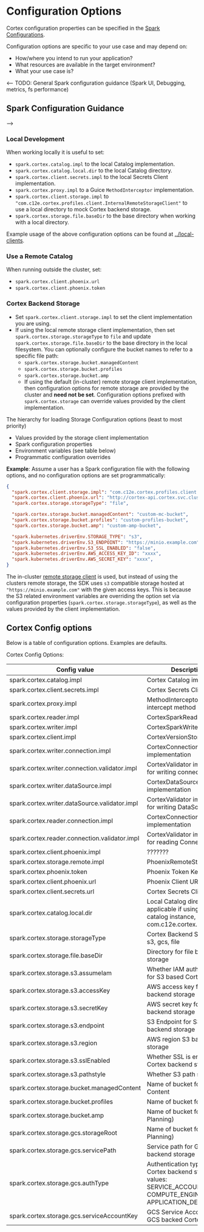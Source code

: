 # Configuration Options

Cortex configuration properties can be specified in the [Spark Configurations](https://spark.apache.org/docs/latest/index.html).

Configuration options are specific to your use case and may depend on:
- How/where you intend to run your application?
- What resources are available in the target environment?
- What your use case is?

<-- TODO: General Spark configuration guidance (Spark UI, Debugging, metrics, fs performance)
## Spark Configuration Guidance

-->

### Local Development

When working locally it is useful to set:
* `spark.cortex.catalog.impl` to the local Catalog implementation.
* `spark.cortex.catalog.local.dir` to the local Catalog directory.
* `spark.cortex.client.secrets.impl` to the local Secrets Client implementation.
* `spark.cortex.proxy.impl` to a Guice `MethodInterceptor` implementation.
* `spark.cortex.client.storage.impl` to `"com.c12e.cortex.profiles.client.InternalRemoteStorageClient"` to use a local directory to mock Cortex backend storage.
* `spark.cortex.storage.file.baseDir` to the base directory when working with a local directory.

Example usage of the above configuration options can be found at [../local-clients](../local-clients/README.md).

### Use a Remote Catalog

When running outside the cluster, set:
* `spark.cortex.client.phoenix.url`
* `spark.cortex.client.phoenix.token`

### Cortex Backend Storage 

* Set `spark.cortex.client.storage.impl` to set the client implementation you are  using. <!-- TODO: config not in table -->
* If using the local remote storage client implementation, then set `spark.cortex.storage.storageType` to `file` and
  update `spark.cortex.storage.file.baseDir` to the base directory in the local filesystem. You can optionally configure
  the bucket names to refer to a specific file path:
  - `spark.cortex.storage.bucket.managedContent`
  - `spark.cortex.storage.bucket.profiles`
  - `spark.cortex.storage.bucket.amp`
  * If using the default (in-cluster) remote storage client implementation, then configuration options for remote storage
  are provided by the cluster and **need not be set**. Configuration options prefixed with `spark.cortex.storage`
  can override values provided by the client implementation.

The hierarchy for loading Storage Configuration options (least to most priority)
* Values provided by the storage client implementation
* Spark configuration properties
* Environment variables (see table below)
* Programmatic configuration overrides

**Example**: Assume a user has a Spark configuration file with the following options, and no configuration options are set programmatically:
```json
{
  "spark.cortex.client.storage.impl": "com.c12e.cortex.profiles.client.InternalRemoteStorageClient",
  "spark.cortex.client.phoenix.url": "http://cortex-api.cortex.svc.cluster.local:8080/fabric/v4/graphql",
  "spark.cortex.storage.storageType": "file",

  "spark.cortex.storage.bucket.managedContent": "custom-mc-bucket",
  "spark.cortex.storage.bucket.profiles": "custom-profiles-bucket",
  "spark.cortex.storage.bucket.amp": "custom-amp-bucket",

  "spark.kubernetes.driverEnv.STORAGE_TYPE": "s3",
  "spark.kubernetes.driverEnv.S3_ENDPOINT": "https://minio.example.com",
  "spark.kubernetes.driverEnv.S3_SSL_ENABLED": "false",
  "spark.kubernetes.driverEnv.AWS_ACCESS_KEY_ID": "xxxx",
  "spark.kubernetes.driverEnv.AWS_SECRET_KEY": "xxxx",
}
```

The in-cluster [remote storage client](backendstorage.md#remote-storage-client) is used, but instead of using the
clusters remote storage, the SDK uses `s3` compatible storage hosted at `"https://minio.example.com"` with the
given access keys. This is because the S3 related environment variables are overriding the option set via configuration
properties (`spark.cortex.storage.storageType`), as well as the values provided by the client implementation.

## Cortex Config options

Below is a table of configuration options. Examples are defaults.

Cortex Config Options:

| Config value                                  | Description (Javadoc)                                                                                                                        | Environment             | Example                         | Supported |
|-----------------------------------------------|----------------------------------------------------------------------------------------------------------------------------------------------|-------------------------|---------------------------------|-----------|
| spark.cortex.catalog.impl                     | Cortex Catalog implementation                                                                                                                |                         |                                 | true      |
| spark.cortex.client.secrets.impl              | Cortex Secrets Client implementation                                                                                                         |                         |                                 | true      |
| spark.cortex.proxy.impl                       | MethodInterceptor implementation to intercept method calls                                                                                   |                         |                                 | true      |
| spark.cortex.reader.impl                      | CortexSparkReader implementation                                                                                                             |                         |                                 | false     |
| spark.cortex.writer.impl                      | CortexSparkWriter implementation                                                                                                             |                         |                                 | false     |
| spark.cortex.client.impl                      | CortexVersionStore implementation                                                                                                            |                         |                                 | false     |
| spark.cortex.writer.connection.impl           | CortexConnectionWriter implementation                                                                                                        |                         |                                 | false     |
| spark.cortex.writer.connection.validator.impl | CortexValidator implementation used for writing connections                                                                                  |                         |                                 | false     |
| spark.cortex.writer.dataSource.impl           | CortexDataSourceWriter implementation                                                                                                        |                         |                                 | false     |
| spark.cortex.writer.dataSource.validator.impl | CortexValidator implementation used for writing DataSources                                                                                  |                         |                                 | false     |
| spark.cortex.reader.connection.impl           | CortexConnectionReader implementation                                                                                                        |                         |                                 | false     |
| spark.cortex.reader.connection.validator.impl | CortexValidator implementation used for reading Connections                                                                                  |                         |                                 | false     |
| spark.cortex.client.phoenix.impl              | ???????                                                                                                                                      |                         |                                 | false     |
| spark.cortex.storage.remote.impl              | PhoenixRemoteStorage implementation                                                                                                          |                         |                                 | false     |
| spark.cortex.phoenix.token                    | Phoenix Token Key Path.                                                                                                                      |                         |                                 | true      |
| spark.cortex.client.phoenix.url               | Phoenix Client URL Key Path.                                                                                                                 |                         |                                 | true      |
| spark.cortex.client.secrets.url               | Cortex Secrets Client URL.                                                                                                                   |                         |                                 | true      |
| spark.cortex.catalog.local.dir                | Local Catalog directory path, only applicable if using a local Cortex catalog instance, @see com.c12e.cortex.phoenix.LocalCatalog.           |                         |                                 | true      |
| spark.cortex.storage.storageType              | Cortex Backend Storage type, one of: s3, gcs, file                                                                                           | STORAGE_TYPE            | file                            | true      |
| spark.cortex.storage.file.baseDir             | Directory for file based backend storage                                                                                                     | FILE_BASE_DIR           | ./build/test-data/              | true      |
| spark.cortex.storage.s3.assumeIam             | Whether IAM authentication is enabled for S3 based Cortex backend storage                                                                    | ASSUME_AWS_IAM          | false                           | true      |
| spark.cortex.storage.s3.accessKey             | AWS access key for S3 based Cortex backend storage                                                                                           | AWS_ACCESS_KEY_ID       | *****                           | true      |
| spark.cortex.storage.s3.secretKey             | AWS secret key for S3 based Cortex backend storage                                                                                           | AWS_SECRET_KEY          | *****                           | true      |
| spark.cortex.storage.s3.endpoint              | S3 Endpoint for S3 based Cortex backend storage                                                                                              | S3_ENDPOINT             | http://localhost:9000           | true      |
| spark.cortex.storage.s3.region                | AWS region S3 based Cortex backend storage                                                                                                   | AWS_REGION              | aws-global                      | true      |
| spark.cortex.storage.s3.sslEnabled            | Whether SSL is enabled for S3 backed Cortex backend storage                                                                                  | S3_SSL_ENABLED          | false                           | true      |
| spark.cortex.storage.s3.pathstyle             | Whether S3 path style is used or not                                                                                                         | S3_PATH_STYLE_ACCESS    | true                            | true      |
| spark.cortex.storage.bucket.managedContent    | Name of bucket for Cortex Managed Content                                                                                                    | CONTENT_BUCKET          | cortex-content                  | true      |
| spark.cortex.storage.bucket.profiles          | Name of bucket for Cortex Profiles                                                                                                           | PROFILES_BUCKET         | cortex-profiles                 | true      |
| spark.cortex.storage.bucket.amp               | Name of bucket for AMP (AI-Mission Planning)                                                                                                 | AMP_BUCKET              | cortex-amp                      | true      |
| spark.cortex.storage.gcs.storageRoot          | Name of bucket for AMP (AI-Mission Planning)                                                                                                 | CONTENT_BUCKET          | https://storage.googleapis.com/ | true      |
| spark.cortex.storage.gcs.servicePath          | Service path for GCS based Cortex backend storage                                                                                            | GCS_SERVICE_PATH        | storage/v1/                     | true      |
| spark.cortex.storage.gcs.authType             | Authentication type for GCS based Cortex backend storage, possible values: SERVICE_ACCOUNT_JSON_KEYFILE, COMPUTE_ENGINE, APPLICATION_DEFAULT | GCS_AUTH_TYPE           | SERVICE_ACCOUNT_JSON_KEYFILE    | true      |
| spark.cortex.storage.gcs.serviceAccountKey    | GCS Service Account (JSON String) for GCS backed Cortex backend storage                                                                      | GCS_SERVICE_ACCOUNT_KEY |                                 | true      |

